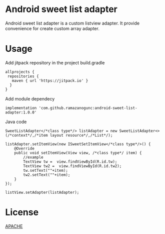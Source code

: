 # Android sweet list adapter
Android sweet list adapter is a custom listview adapter. It provide convenience for create custom array adapter. 
# Usage
Add jitpack repository in the project build.gradle
```
allprojects {
 repositories {
   maven { url 'https://jitpack.io' }
  }
}
```
Add module dependecy 
```
implementation 'com.github.ramazanogunc:android-sweet-list-adapter:1.0.0'
```
Java code
```
SweetListAdapter</*class type*/> listAdapter = new SweetListAdapter<>(/*context*/,/*item layout resource*/,/*List*/);

listAdapter.setItemView(new ISweetSetItemView</*class type*/>() {
    @Override
    public void setItemView(View view, /*class type*/ item) {
        //example
        TextView tw =  view.findViewById(R.id.tw);
        TextView tw2 =  view.findViewById(R.id.tw2);
        tw.setText(""+item);
        tw2.setText(""+item);
    }
});

listView.setAdapter(listAdapter);
```

# License
[APACHE](http://www.apache.org/licenses/LICENSE-2.0)
